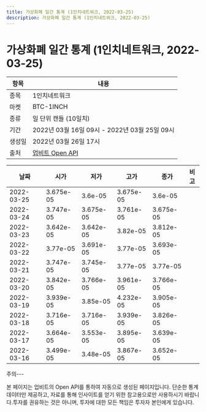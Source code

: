 ```yaml
---
title: 가상화폐 일간 통계 (1인치네트워크, 2022-03-25)
description: 가상화폐 일간 통계 (1인치네트워크, 2022-03-25)
---
```


가상화폐 일간 통계 (1인치네트워크, 2022-03-25)
===

|항목|내용|
|--|--|
|종목|1인치네트워크|
|마켓|BTC-1INCH|
|종류|일 단위 캔들 (10일치)|
|기간|2022년 03월 16일 09시 - 2022년 03월 25일 09시|
|생성일|2022년 03월 26일 17시|
|출처|[업비트 Open API](https://docs.upbit.com)|


|날짜|시가|저가|고가|종가|비고|
|--|--|--|--|--|--|
|2022-03-25|3.675e-05|3.6e-05|3.675e-05|3.6e-05|    |
|2022-03-24|3.747e-05|3.675e-05|3.761e-05|3.675e-05|    |
|2022-03-23|3.642e-05|3.642e-05|3.82e-05|3.812e-05|    |
|2022-03-22|3.77e-05|3.691e-05|3.77e-05|3.693e-05|    |
|2022-03-21|3.747e-05|3.745e-05|3.77e-05|3.77e-05|    |
|2022-03-20|3.842e-05|3.766e-05|3.961e-05|3.766e-05|    |
|2022-03-19|3.939e-05|3.85e-05|4.232e-05|3.905e-05|    |
|2022-03-18|3.716e-05|3.716e-05|3.939e-05|3.826e-05|    |
|2022-03-17|3.664e-05|3.553e-05|3.895e-05|3.639e-05|    |
|2022-03-16|3.499e-05|3.48e-05|3.867e-05|3.652e-05|    |


주의---

본 페이지는 업비트의 Open API를 통하여 자동으로 생성된 페이지입니다. 단순한 통계 데이터만 제공하고, 자료를 통해 인사이트를 얻기 위한 참고용으로만 사용하시기 바랍니다.투자를 권유하는 것은 아니며, 투자에 대한 모든 책임은 투자자 본인에게 있습니다.